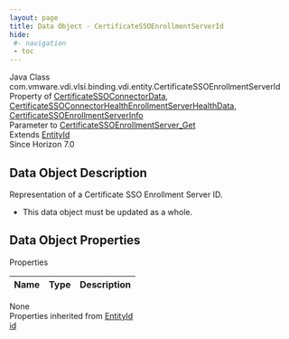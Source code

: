 ```yaml
---
layout: page
title: Data Object - CertificateSSOEnrollmentServerId
hide:
 #- navigation
 - toc
---
```


  
  
  



Java Class
    com.vmware.vdi.vlsi.binding.vdi.entity.CertificateSSOEnrollmentServerId  
Property of
     [CertificateSSOConnectorData](vdi.infrastructure.CertificateSSOConnector.CertificateSSOConnectorData.md#field_detail), [CertificateSSOConnectorHealthEnrollmentServerHealthData](vdi.health.CertificateSSOConnectorHealth.EnrollmentServerHealthData.md#field_detail), [CertificateSSOEnrollmentServerInfo](vdi.infrastructure.CertificateSSOEnrollmentServer.CertificateSSOEnrollmentServerInfo.md#field_detail)  
Parameter to
     [CertificateSSOEnrollmentServer_Get](vdi.infrastructure.CertificateSSOEnrollmentServer.md#get)  
Extends
     [EntityId](vdi.EntityId.md)  
Since 
    Horizon 7.0

## Data Object Description 

Representation of a Certificate SSO Enrollment Server ID. 

  * This data object must be updated as a whole.



## Data Object Properties

Properties

Name |  Type |  Description   
---|---|---  
None  
Properties inherited from [EntityId](vdi.EntityId.md)  
[id](vdi.EntityId.md#id)  
  
  
  
  
  

